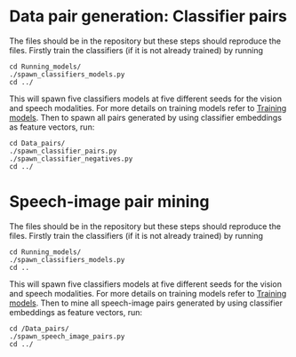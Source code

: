 # Data pair generation: Classifier pairs

The files should be in the repository but these steps should reproduce the files. Firstly train the classifiers (if it is not already trained) by running

```
cd Running_models/
./spawn_classifiers_models.py
cd ../
```
This will spawn five classifiers models at five different seeds for the vision and speech modalities. For more details on training models refer to [Training models](#Training-models). Then to spawn all pairs generated by using classifier embeddings as feature vectors, run:

```
cd Data_pairs/
./spawn_classifier_pairs.py
./spawn_classifier_negatives.py
cd ../
```

# Speech-image pair mining

The files should be in the repository but these steps should reproduce the files. Firstly train the classifiers (if it is not already trained) by running

```
cd Running_models/
./spawn_classifiers_models.py
cd ..
```
This will spawn five classifiers models at five different seeds for the vision and speech modalities. For more details on training models refer to [Training models](#Training-models). Then to mine all speech-image pairs generated by using classifier embeddings as feature vectors, run:

```
cd /Data_pairs/
./spawn_speech_image_pairs.py
cd ../
```